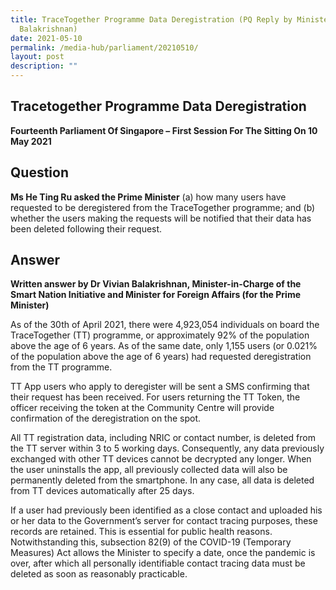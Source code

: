 ```yaml
---
title: TraceTogether Programme Data Deregistration (PQ Reply by Minister Vivian
  Balakrishnan)
date: 2021-05-10
permalink: /media-hub/parliament/20210510/
layout: post
description: ""
---
```

## Tracetogether Programme Data Deregistration

**Fourteenth Parliament Of Singapore – First Session For The Sitting On 10 May 2021**


## Question

**Ms He Ting Ru asked the Prime Minister** (a) how many users have requested to be deregistered from the TraceTogether programme; and (b) whether the users making the requests will be notified that their data has been deleted following their request.

## Answer

**Written answer by Dr Vivian Balakrishnan, Minister-in-Charge of the Smart Nation Initiative and Minister for Foreign Affairs (for the Prime Minister)**

As of the 30th  of April 2021, there were 4,923,054 individuals on board the TraceTogether (TT) programme, or approximately 92% of the population above the age of 6 years. As of the same date, only 1,155 users (or 0.021% of the population above the age of 6 years) had requested deregistration from the TT programme.

TT App users who apply to deregister will be sent a SMS confirming that their request has been received. For users returning the TT Token, the officer receiving the token at the Community Centre will provide confirmation of the deregistration on the spot.

All TT registration data, including NRIC or contact number, is deleted from the TT server within 3 to 5 working days. Consequently, any data previously exchanged with other TT devices cannot be decrypted any longer. When the user uninstalls the app, all previously collected data will also be permanently deleted from the smartphone. In any case, all data is deleted from TT devices automatically after 25 days.

If a user had previously been identified as a close contact and uploaded his or her data to the Government’s server for contact tracing purposes, these records are retained. This is essential for public health reasons. Notwithstanding this, subsection 82(9) of the COVID-19 (Temporary Measures) Act allows the Minister to specify a date, once the pandemic is over, after which all personally identifiable contact tracing data must be deleted as soon as reasonably practicable.
